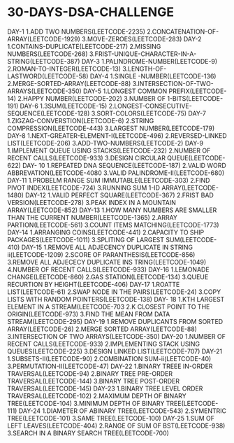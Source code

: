 # 30-DAYS-DSA-CHALLENGE
DAY-1
1.ADD TWO NUMBERS(LEETCODE-2235)
2.CONCATENATION-OF-ARRAY(LEETCODE-1929)
3.MOVE-ZEROES(LEETCODE-283)
DAY-2
1.CONTAINS-DUPLICATE(LEETCODE-217)
2.MISSING NUMBERS(LEETCODE-268)
3.FRIST-UNIQUE-CHARACTER-IN-A-STRING(LEETCODE-387)
DAY-3
1.PALINDROME-NUMBER(LEETCODE-9)
2.ROMAN-TO-INTEGER(LEETCODE-13)
3.LENGTH-OF-LASTWORD(LEETCODE-58)
DAY-4
1.SINGLE -NUMBER(LEETCODE-136)
2.MERGE-SORTED-ARRAY(LEETCODE-88)
3.INTERSECTION-OF-TWO-ARRAYS(LEETCODE-350)
DAY-5
1.LONGEST COMMON PREFIX(LEETCODE-14)
2.HAPPY NUMBER(LEETCODE-202)
3.NUMBER OF 1-BITS(LEETCODE-191)
DAY-6
1.3SUM(LEETCODE-15)
2.LONGEST-CONSECUTIVE-SEQUENCE(LEETCODE-128)
3.SORT-COLORS(LEETCODE-75)
DAY-7
1.ZIGZAG-CONVERSTION(LEETCODE-6)
2.STRING COMPRESSION(LEETCODE-443)
3.LARGEST NUMBER(LEETCODE-179)
DAY-8
1.NEXT-GREATER-ELEMENT-I(LEETCODE-496)
2.REVERSED-LINKED LIST(LEETCODE-206)
3.ADD-TWO-NUMBERS(LEETCODE-2)
DAY-9
1.IMPLEMENT QUEUE USING STACKS(LEETCODE-232)
2.NUMBER OF RECENT CALLS(LEETCODE-933)
3.DESIGN CIRCULAR QUEUE(LEETCODE-622)
DAY- 10
1.REPEATED DNA SEQUENCE(LEETCODE-187)
2.VALID WORD ABBREVATION(LEETCODE-4080
3.VALID PALINDROME-II(LEETCODE-680)
DAY-11
1.PROBELM RANGE SUM IMMUTABLE(LEETCODE-303)
2.FIND PIVOT INDEX(LEETCODE-724)
3.RUNNING SUM  1-ID ARRAY(LEETCODE-1480)
DAY-12
1.VALID PERFECT SQUARE(LEETCODE-367)
2.FRIST BAD VERSION(LEETCODE-278)
3.PEAK INDEX IN A MOUNTAIN ARRAY(LEETCODE-852)
DAY-13
1.HOW MANY NUMBERS ARE SMALLER THAN  THE CURRENT NUMBER(LEETCODE-1365)
2.ARRAY PARTION(LEETCODE-561)
3.COUNT ITEMS MATCHING(LEETCODE-1773)
DAY-14
1.ARRANGING COINS(LEETCODE-441)
2.CAPACITY TO SHIP PACKAGES(LEETCODE-1011)
3.SPLITING OF LARGEST SUM(LEETCODE-410)
DAY-15
1.REMOVE ALL ADJECENCY DUPLICATE IN STRING ii(LEETCODE-1209)
2.SCORE OF PARANTHESIS(LEETCODE-856)
3.REMOVE ALL ADJECECY DUPLICATE INS TRING(LEETCODE-1049)
4.NUMBER OF RECENT CALLS(LEETCODE-933)
DAY-16
1.LEMONADE CHANGE(LEETCODE-860)
2.GAS STATION(LEETCODE-134)
3.QUEUE RECURTION BY HEIGHT(LEETCODE-406)
DAY-17
1.ROATTE LIST(LEETCODE-61)
2.SWAP NODE IN THE PAIRS(LEETCODE-24)
3.COPY LISTS WITH RANDOM POINTERS(LEETCODE-138)
DAY- 18
1.KTH LARGEST ELEMENT IN A STREAM(LEETCODE-703
2.K CLOSEST POINT TO THE ORIGIN(LEETCODE-973)
3.FIND THE MEAN FROM DATA STREAM(LEETCODE-295)
DAY-19
1.REMOVE DUPLICANTS FROM SORTED ARRAY(LEETCODE-26)
2.MERGE SORTED ARRAY(LEETCODE-88)
3.INTERSECTION OF TWO ARRAYS(LEETCODE-350)
DAY-20
1.NUMBER OF RECENT CALLS(LEETCODE-933)
2.IMPLEMENTING STACK USING QUEUES(LEETCODE-225)
3.DESIGN LINKED LIST(LEETCODE-707)
DAY-21
1.SUBSETS-II(LEETCODE-90)
2.COMBINATION SUM-ii(LEETCODE-40)
3.PERMUTATION-II(LEETCODE-47)
DAY-22
1.BINARY TREEE IN-ORDER TRAVERSAL(LEETCODE-94)
2.BINARY TREE PRE-ORDER TRAVERSAL(LEETCODE-144)
3.BINARY TREE POST-ORDER TRAVERSAL(LEETCODE-145)
DAY-23
1.BINARY TREE LEVEL ORDER TRAVERSAL(LEETCODE-102)
2.MAXIMUM DEPTH OF BINARY TREE(LEETCODE-104)
3.MINIMUM DEPTH OF BINARY TREE(LEETCODE-111)
DAY-24
1.DIAMETER OF  ABINARY TREE(LEETCODE-543)
2.SYMENTRIC TREE(LEETCODE-101)
3.SAME TREE(LEETCODE-100)
DAY-25
1.SUM OF LEFT LEAVES(LEETCODE-404)
2.RANGE OF SUM OF BST(LEETCODE-938)
3.SEARCH IN A BINARY SEARCH TREE(LEETCODE-700)
